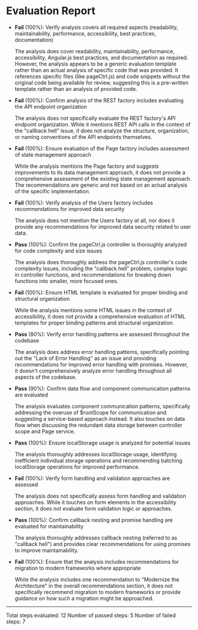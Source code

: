 # Evaluation Report

- **Fail** (100%): Verify analysis covers all required aspects (readability, maintainability, performance, accessibility, best practices, documentation)

    The analysis does cover readability, maintainability, performance, accessibility, Angular.js best practices, and documentation as required. However, the analysis appears to be a generic evaluation template rather than an actual analysis of specific code that was provided. It references specific files (like pageCtrl.js) and code snippets without the original code being available for review, suggesting this is a pre-written template rather than an analysis of provided code.

- **Fail** (100%): Confirm analysis of the REST factory includes evaluating the API endpoint organization

    The analysis does not specifically evaluate the REST factory's API endpoint organization. While it mentions REST API calls in the context of the "callback hell" issue, it does not analyze the structure, organization, or naming conventions of the API endpoints themselves.

- **Fail** (100%): Ensure evaluation of the Page factory includes assessment of state management approach

    While the analysis mentions the Page factory and suggests improvements to its data management approach, it does not provide a comprehensive assessment of the existing state management approach. The recommendations are generic and not based on an actual analysis of the specific implementation.

- **Fail** (100%): Verify analysis of the Users factory includes recommendations for improved data security

    The analysis does not mention the Users factory at all, nor does it provide any recommendations for improved data security related to user data.

- **Pass** (100%): Confirm the pageCtrl.js controller is thoroughly analyzed for code complexity and size issues

    The analysis does thoroughly address the pageCtrl.js controller's code complexity issues, including the "callback hell" problem, complex logic in controller functions, and recommendations for breaking down functions into smaller, more focused ones.

- **Fail** (100%): Ensure HTML template is evaluated for proper binding and structural organization

    While the analysis mentions some HTML issues in the context of accessibility, it does not provide a comprehensive evaluation of HTML templates for proper binding patterns and structural organization.

- **Pass** (80%): Verify error handling patterns are assessed throughout the codebase

    The analysis does address error handling patterns, specifically pointing out the "Lack of Error Handling" as an issue and providing recommendations for improved error handling with promises. However, it doesn't comprehensively analyze error handling throughout all aspects of the codebase.

- **Pass** (90%): Confirm data flow and component communication patterns are evaluated

    The analysis evaluates component communication patterns, specifically addressing the overuse of $rootScope for communication and suggesting a service-based approach instead. It also touches on data flow when discussing the redundant data storage between controller scope and Page service.

- **Pass** (100%): Ensure localStorage usage is analyzed for potential issues

    The analysis thoroughly addresses localStorage usage, identifying inefficient individual storage operations and recommending batching localStorage operations for improved performance.

- **Fail** (100%): Verify form handling and validation approaches are assessed

    The analysis does not specifically assess form handling and validation approaches. While it touches on form elements in the accessibility section, it does not evaluate form validation logic or approaches.

- **Pass** (100%): Confirm callback nesting and promise handling are evaluated for maintainability

    The analysis thoroughly addresses callback nesting (referred to as "callback hell") and provides clear recommendations for using promises to improve maintainability.

- **Fail** (100%): Ensure that the analysis includes recommendations for migration to modern frameworks where appropriate

    While the analysis includes one recommendation to "Modernize the Architecture" in the overall recommendations section, it does not specifically recommend migration to modern frameworks or provide guidance on how such a migration might be approached.

---

Total steps evaluated: 12
Number of passed steps: 5
Number of failed steps: 7